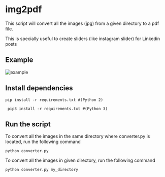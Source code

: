# img2pdf

This script will convert all the images (jpg) from a given directory to a pdf file.

This is specially useful to create sliders (like instagram slider) for Linkedin posts 

## Example

![example](link)

## Install dependencies 

```
pip install -r requirements.txt #(Python 2)
```

```
 pip3 install -r requirements.txt #(Python 3)
```

## Run the script

To convert all the images in the same directory where converter.py is located, run the following command 

```
python converter.py 
```

To convert all the images in given directory, run the following command 

```
python converter.py my_directory
```


